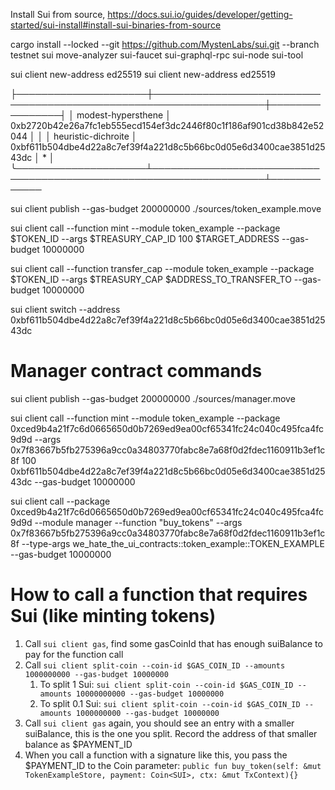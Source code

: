 Install Sui from source, https://docs.sui.io/guides/developer/getting-started/sui-install#install-sui-binaries-from-source

 cargo install --locked --git https://github.com/MystenLabs/sui.git --branch testnet sui move-analyzer sui-faucet
sui-graphql-rpc sui-node  sui-tool

sui client new-address ed25519
sui client new-address ed25519

├─────────────────────┼────────────────────────────────────────────────────────────────────┼────────────────┤
│ modest-hypersthene  │ 0xb2720b42e26a7fc1eb555ecd154ef3dc2446f80c1f186af901cd38b842e52044 │                │
│ heuristic-dichroite │ 0xbf611b504dbe4d22a8c7ef39f4a221d8c5b66bc0d05e6d3400cae3851d2543dc │ *              │
╰─────────────────────┴────────────────────────────────────────────────────────────────────┴─────────────

sui client publish --gas-budget 200000000 ./sources/token_example.move

sui client call --function mint --module token_example --package $TOKEN_ID --args $TREASURY_CAP_ID  100 $TARGET_ADDRESS --gas-budget 10000000 

sui client call --function transfer_cap --module token_example --package $TOKEN_ID --args $TREASURY_CAP $ADDRESS_TO_TRANSFER_TO --gas-budget 10000000

sui client switch --address 0xbf611b504dbe4d22a8c7ef39f4a221d8c5b66bc0d05e6d3400cae3851d2543dc



# Manager contract commands
sui client publish --gas-budget 200000000 ./sources/manager.move      

sui client call --function mint --module token_example --package 0xced9b4a21f7c6d0665650d0b7269ed9ea00cf65341fc24c040c495fca4fc9d9d --args 0x7f83667b5fb275396a9cc0a34803770fabc8e7a68f0d2fdec1160911b3ef1c8f 100 0xbf611b504dbe4d22a8c7ef39f4a221d8c5b66bc0d05e6d3400cae3851d2543dc --gas-budget 10000000

sui client call --package 0xced9b4a21f7c6d0665650d0b7269ed9ea00cf65341fc24c040c495fca4fc9d9d --module manager --function "buy_tokens" --args 0x7f83667b5fb275396a9cc0a34803770fabc8e7a68f0d2fdec1160911b3ef1c8f --type-args we_hate_the_ui_contracts::token_example::TOKEN_EXAMPLE --gas-budget 10000000  


# How to call a function that requires Sui (like minting tokens)
1. Call `sui client gas`, find some gasCoinId that has enough suiBalance to pay for the function call
2. Call `sui client split-coin --coin-id $GAS_COIN_ID --amounts 1000000000 --gas-budget 10000000`
    1. To split 1 Sui: `sui client split-coin --coin-id $GAS_COIN_ID --amounts 10000000000 --gas-budget 10000000`
    2. To split 0.1 Sui: `sui client split-coin --coin-id $GAS_COIN_ID --amounts 1000000000 --gas-budget 10000000`
3. Call `sui client gas` again, you should see an entry with a smaller suiBalance, this is the one you split. Record the address of that smaller balance as $PAYMENT_ID
4. When you call a function with a signature like this, you pass the $PAYMENT_ID to the Coin<SUI> parameter:
  `public fun buy_token(self: &mut TokenExampleStore, payment: Coin<SUI>, ctx: &mut TxContext){}`